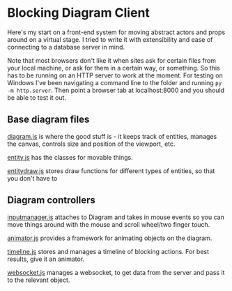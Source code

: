 # Blocking Diagram Client

Here's my start on a front-end system for moving abstract actors and props around on a virtual stage. I tried to write it with extensibility and ease of connecting to a database server in mind.

Note that most browsers don't like it when sites ask for certain files from your local machine, or ask for them in a certain way, or something. So this has to be running on an HTTP server to work at the moment. For testing on Windows I've been navigating a command line to the folder and running `py -m http.server`. Then point a browser tab at localhost:8000 and you should be able to test it out.

## Base diagram files

[diagram.js](js/diagram.js) is where the good stuff is - it keeps track of entities, manages the canvas, controls size and position of the viewport, etc.

[entity.js](js/entity.js) has the classes for movable things.

[entitydraw.js](js/entitydraw.js) stores draw functions for different types of entities, so that you don't have to 

## Diagram controllers

[inputmanager.js](js/inputmanager.js) attaches to Diagram and takes in mouse events so you can move things around with the mouse and scroll wheel/two finger touch.

[animator.js](js/animator.js) provides a framework for animating objects on the diagram.

[timeline.js](js/timeline.js) stores and manages a timeline of blocking actions. For best results, give it an animator.

[websocket.js](js/websocket.js) manages a websocket, to get data from the server and pass it to the relevant object.